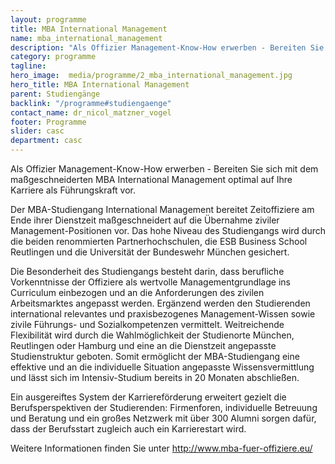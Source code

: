 ```yaml
---
layout: programme
title: MBA International Management
name: mba_international_management
description: "Als Offizier Management-Know-How erwerben - Bereiten Sie sich mit dem maßgeschneiderten MBA International Management optimal auf Ihre Karriere als Führungskraft vor."
category: programme
tagline: 
hero_image:  media/programme/2_mba_international_management.jpg
hero_title: MBA International Management
parent: Studiengänge
backlink: "/programme#studiengaenge"
contact_name: dr_nicol_matzner_vogel
footer: Programme
slider: casc
department: casc
---
```


Als Offizier Management-Know-How erwerben - Bereiten Sie sich mit dem maßgeschneiderten MBA International Management optimal auf Ihre Karriere als Führungskraft vor.


Der MBA-Studiengang International Management bereitet Zeitoffiziere am Ende ihrer Dienstzeit maßgeschneidert auf die Übernahme ziviler Management-Positionen vor. Das hohe Niveau des Studiengangs wird durch die beiden renommierten Partnerhochschulen, die ESB Business School Reutlingen und die Universität der Bundeswehr München gesichert. 

Die Besonderheit des Studiengangs besteht darin, dass berufliche Vorkenntnisse der Offiziere als wertvolle Managementgrundlage ins Curriculum einbezogen und an die Anforderungen des zivilen Arbeitsmarktes angepasst werden. Ergänzend werden den Studierenden international relevantes und praxisbezogenes Management-Wissen sowie zivile Führungs- und Sozialkompetenzen vermittelt.
Weitreichende Flexibilität wird durch die Wahlmöglichkeit der Studienorte München, Reutlingen oder Hamburg und eine an die Dienstzeit angepasste Studienstruktur geboten. Somit ermöglicht der MBA-Studiengang eine effektive und an die individuelle Situation angepasste Wissensvermittlung und lässt sich im Intensiv-Studium bereits in 20 Monaten abschließen. 

Ein ausgereiftes System der Karriereförderung erweitert gezielt die Berufsperspektiven der Studierenden: Firmenforen, individuelle Betreuung und Beratung und ein großes Netzwerk mit über 300 Alumni sorgen dafür, dass der Berufsstart zugleich auch ein Karrierestart wird.

Weitere Informationen finden Sie unter <a href="http://www.mba-fuer-offiziere.eu/">http://www.mba-fuer-offiziere.eu/</a>

